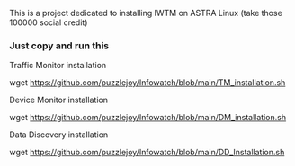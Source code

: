 This is a project dedicated to installing IWTM on ASTRA Linux (take those 100000 social credit)

### Just copy and run this

Traffic Monitor installation

wget https://github.com/puzzlejoy/Infowatch/blob/main/TM_installation.sh

Device Monitor installation

wget https://github.com/puzzlejoy/Infowatch/blob/main/DM_installation.sh 

Data Discovery installation

wget https://github.com/puzzlejoy/Infowatch/blob/main/DD_Installation.sh
